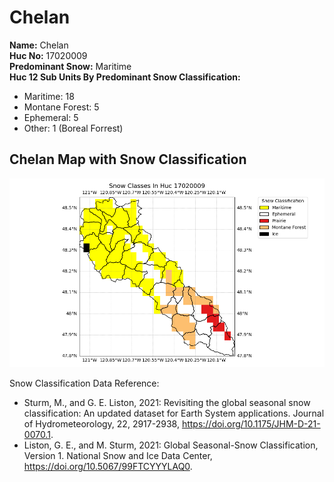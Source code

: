# Chelan


**Name:**             Chelan <br>
**Huc No:**           17020009 <br> 
**Predominant Snow:** Maritime <br>
**Huc 12 Sub Units By Predominant Snow Classification:**
- Maritime: 18
- Montane Forest: 5
- Ephemeral: 5
- Other: 1 (Boreal Forrest)


## Chelan Map with Snow Classification 

![Snow Classes Map](../basic_maps/Snow_classes_in_17020009.png)

Snow Classification Data Reference: 
- Sturm, M., and G. E. Liston, 2021: Revisiting the global seasonal snow classification: An updated dataset for Earth System applications.  Journal of Hydrometeorology, 22, 2917-2938, https://doi.org/10.1175/JHM-D-21-0070.1.
- Liston, G. E., and M. Sturm, 2021: Global Seasonal-Snow Classification, Version 1. National Snow and Ice Data Center, https://doi.org/10.5067/99FTCYYYLAQ0.
